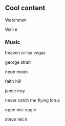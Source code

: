 ## Cool content

Watchmen

Wall e

### Music

heaven or las vegas

george strait

neon moon

faith hill

jamie troy

never catch me flying lotus

open mic eagle

steve reich